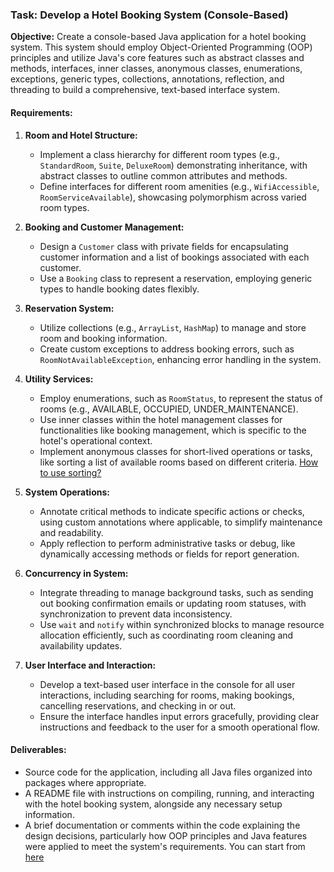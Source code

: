 ### Task: Develop a Hotel Booking System (Console-Based)

**Objective:** Create a console-based Java application for a hotel booking system. This system should employ Object-Oriented Programming (OOP) principles and utilize Java's core features such as abstract classes and methods, interfaces, inner classes, anonymous classes, enumerations, exceptions, generic types, collections, annotations, reflection, and threading to build a comprehensive, text-based interface system.

#### Requirements:

1. **Room and Hotel Structure:**
   - Implement a class hierarchy for different room types (e.g., `StandardRoom`, `Suite`, `DeluxeRoom`) demonstrating inheritance, with abstract classes to outline common attributes and methods.
   - Define interfaces for different room amenities (e.g., `WifiAccessible`, `RoomServiceAvailable`), showcasing polymorphism across varied room types.

2. **Booking and Customer Management:**
   - Design a `Customer` class with private fields for encapsulating customer information and a list of bookings associated with each customer.
   - Use a `Booking` class to represent a reservation, employing generic types to handle booking dates flexibly.

3. **Reservation System:**
   - Utilize collections (e.g., `ArrayList`, `HashMap`) to manage and store room and booking information.
   - Create custom exceptions to address booking errors, such as `RoomNotAvailableException`, enhancing error handling in the system.

4. **Utility Services:**
   - Employ enumerations, such as `RoomStatus`, to represent the status of rooms (e.g., AVAILABLE, OCCUPIED, UNDER_MAINTENANCE).
   - Use inner classes within the hotel management classes for functionalities like booking management, which is specific to the hotel's operational context.
   - Implement anonymous classes for short-lived operations or tasks, like sorting a list of available rooms based on different criteria. [How to use sorting?](https://stackoverflow.com/questions/16425127/how-to-use-collections-sort-in-java)

5. **System Operations:**
   - Annotate critical methods to indicate specific actions or checks, using custom annotations where applicable, to simplify maintenance and readability.
   - Apply reflection to perform administrative tasks or debug, like dynamically accessing methods or fields for report generation.

6. **Concurrency in System:**
   - Integrate threading to manage background tasks, such as sending out booking confirmation emails or updating room statuses, with synchronization to prevent data inconsistency.
   - Use `wait` and `notify` within synchronized blocks to manage resource allocation efficiently, such as coordinating room cleaning and availability updates.

7. **User Interface and Interaction:**
   - Develop a text-based user interface in the console for all user interactions, including searching for rooms, making bookings, cancelling reservations, and checking in or out.
   - Ensure the interface handles input errors gracefully, providing clear instructions and feedback to the user for a smooth operational flow.

#### Deliverables:

- Source code for the application, including all Java files organized into packages where appropriate.
- A README file with instructions on compiling, running, and interacting with the hotel booking system, alongside any necessary setup information.
- A brief documentation or comments within the code explaining the design decisions, particularly how OOP principles and Java features were applied to meet the system's requirements.
You can start from [here](https://github.com/4PEAT/advanced-features/blob/main/FinalDay/FinalProject02example.md)
